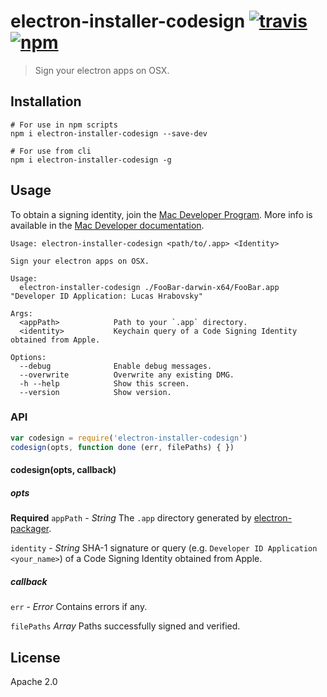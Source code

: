 # electron-installer-codesign [![travis][travis_img]][travis_url] [![npm][npm_img]][npm_url]

> Sign your electron apps on OSX.

## Installation

```
# For use in npm scripts
npm i electron-installer-codesign --save-dev

# For use from cli
npm i electron-installer-codesign -g
```

## Usage

To obtain a signing identity, join the [Mac Developer Program][mac-dev].
More info is available in the [Mac Developer documentation][codesign-intro].

```
Usage: electron-installer-codesign <path/to/.app> <Identity>

Sign your electron apps on OSX.

Usage:
  electron-installer-codesign ./FooBar-darwin-x64/FooBar.app "Developer ID Application: Lucas Hrabovsky"

Args:
  <appPath>            Path to your `.app` directory.
  <identity>           Keychain query of a Code Signing Identity obtained from Apple.

Options:
  --debug              Enable debug messages.
  --overwrite          Overwrite any existing DMG.
  -h --help            Show this screen.
  --version            Show version.
```

### API

```javascript
var codesign = require('electron-installer-codesign')
codesign(opts, function done (err, filePaths) { })
```
#### codesign(opts, callback)

##### opts
**Required**
`appPath` - *String*
The `.app` directory generated by [electron-packager][electron-packager].

`identity` - *String*
SHA-1 signature or query (e.g. `Developer ID Application <your_name>`) of a Code Signing Identity obtained from Apple.

##### callback

`err` - *Error*
Contains errors if any.

`filePaths` *Array*
Paths successfully signed and verified.

## License

Apache 2.0

[travis_img]: https://img.shields.io/travis/mongodb-js/electron-installer-codesign.svg
[travis_url]: https://travis-ci.org/mongodb-js/electron-installer-codesign
[npm_img]: https://img.shields.io/npm/v/electron-installer-codesign.svg
[npm_url]: https://npmjs.org/package/electron-installer-codesign
[electron-packager]: https://github.com/maxogden/electron-packager
[obtain-signing-identity]: https://developer.apple.com/library/prerelease/ios/documentation/Security/Conceptual/CodeSigningGuide/Procedures/Procedures.html#//apple_ref/doc/uid/TP40005929-CH4-SW1
[mac-dev]: https://developer.apple.com/programs/
[codesign-guide]: http://helpnet.flexerasoftware.com/installanywhere2012/Content/helplibrary/SigningMacOSX.htm
[codesign-intro]: https://developer.apple.com/library/mac/documentation/Security/Conceptual/CodeSigningGuide/Introduction/Introduction.html
